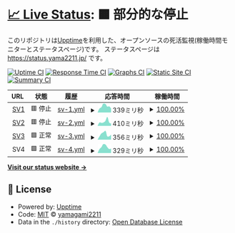 # [📈 Live Status](https://yamagami2211.github.io): <!--live status--> **🟧 部分的な停止**

このリポジトリは[Upptime](https://github.com/upptime/upptime)を利用した、オープンソースの死活監視(稼働時間モニターとステータスページ)です。
ステータスページは https://status.yama2211.jp/ です。

[![Uptime CI](https://github.com/yamagami2211/site-kanshi/workflows/Uptime%20CI/badge.svg)](https://github.com/yamagami2211/site-kanshi/actions?query=workflow%3A%22Uptime+CI%22)
[![Response Time CI](https://github.com/yamagami2211/site-kanshi/workflows/Response%20Time%20CI/badge.svg)](https://github.com/yamagami2211/site-kanshi/actions?query=workflow%3A%22Response+Time+CI%22)
[![Graphs CI](https://github.com/yamagami2211/site-kanshi/workflows/Graphs%20CI/badge.svg)](https://github.com/yamagami2211/site-kanshi/actions?query=workflow%3A%22Graphs+CI%22)
[![Static Site CI](https://github.com/yamagami2211/site-kanshi/workflows/Static%20Site%20CI/badge.svg)](https://github.com/yamagami2211/site-kanshi/actions?query=workflow%3A%22Static+Site+CI%22)
[![Summary CI](https://github.com/yamagami2211/site-kanshi/workflows/Summary%20CI/badge.svg)](https://github.com/yamagami2211/site-kanshi/actions?query=workflow%3A%22Summary+CI%22)

<!--start: status pages-->
<!-- This summary is generated by Upptime (https://github.com/upptime/upptime) -->
<!-- Do not edit this manually, your changes will be overwritten -->
<!-- prettier-ignore -->
| URL | 状態 | 履歴 | 応答時間 | 稼働時間 |
| --- | ------ | ------- | ------------- | ------ |
| <img alt="" src="https://icons.duckduckgo.com/ip3/sv01-vps.yama2211.jp.ico" height="13"> [SV1](http://sv01-vps.yama2211.jp) | 🟥 停止 | [sv-1.yml](https://github.com/yamagami2211/site-kanshi/commits/HEAD/history/sv-1.yml) | <details><summary><img alt="応答時間グラフ" src="./graphs/sv-1/response-time-week.png" height="20"> 339ミリ秒</summary><br><a href="https://status.yama2211.jp/history/sv-1"><img alt="応答時間 367" src="https://img.shields.io/endpoint?url=https%3A%2F%2Fraw.githubusercontent.com%2Fyamagami2211%2Fsite-kanshi%2FHEAD%2Fapi%2Fsv-1%2Fresponse-time.json"></a><br><a href="https://status.yama2211.jp/history/sv-1"><img alt="24時間 応答時間 221" src="https://img.shields.io/endpoint?url=https%3A%2F%2Fraw.githubusercontent.com%2Fyamagami2211%2Fsite-kanshi%2FHEAD%2Fapi%2Fsv-1%2Fresponse-time-day.json"></a><br><a href="https://status.yama2211.jp/history/sv-1"><img alt="7日 応答時間 339" src="https://img.shields.io/endpoint?url=https%3A%2F%2Fraw.githubusercontent.com%2Fyamagami2211%2Fsite-kanshi%2FHEAD%2Fapi%2Fsv-1%2Fresponse-time-week.json"></a><br><a href="https://status.yama2211.jp/history/sv-1"><img alt="30日 応答時間 382" src="https://img.shields.io/endpoint?url=https%3A%2F%2Fraw.githubusercontent.com%2Fyamagami2211%2Fsite-kanshi%2FHEAD%2Fapi%2Fsv-1%2Fresponse-time-month.json"></a><br><a href="https://status.yama2211.jp/history/sv-1"><img alt="1年 応答時間 369" src="https://img.shields.io/endpoint?url=https%3A%2F%2Fraw.githubusercontent.com%2Fyamagami2211%2Fsite-kanshi%2FHEAD%2Fapi%2Fsv-1%2Fresponse-time-year.json"></a></details> | <details><summary><a href="https://status.yama2211.jp/history/sv-1">100.00%</a></summary><a href="https://status.yama2211.jp/history/sv-1"><img alt="稼働時間 98.82%" src="https://img.shields.io/endpoint?url=https%3A%2F%2Fraw.githubusercontent.com%2Fyamagami2211%2Fsite-kanshi%2FHEAD%2Fapi%2Fsv-1%2Fuptime.json"></a><br><a href="https://status.yama2211.jp/history/sv-1"><img alt="24時間の稼働時間 99.99%" src="https://img.shields.io/endpoint?url=https%3A%2F%2Fraw.githubusercontent.com%2Fyamagami2211%2Fsite-kanshi%2FHEAD%2Fapi%2Fsv-1%2Fuptime-day.json"></a><br><a href="https://status.yama2211.jp/history/sv-1"><img alt="7日間の稼働時間 100.00%" src="https://img.shields.io/endpoint?url=https%3A%2F%2Fraw.githubusercontent.com%2Fyamagami2211%2Fsite-kanshi%2FHEAD%2Fapi%2Fsv-1%2Fuptime-week.json"></a><br><a href="https://status.yama2211.jp/history/sv-1"><img alt="30日の稼働時間 99.59%" src="https://img.shields.io/endpoint?url=https%3A%2F%2Fraw.githubusercontent.com%2Fyamagami2211%2Fsite-kanshi%2FHEAD%2Fapi%2Fsv-1%2Fuptime-month.json"></a><br><a href="https://status.yama2211.jp/history/sv-1"><img alt="1年の稼働時間 97.21%" src="https://img.shields.io/endpoint?url=https%3A%2F%2Fraw.githubusercontent.com%2Fyamagami2211%2Fsite-kanshi%2FHEAD%2Fapi%2Fsv-1%2Fuptime-year.json"></a></details>
| <img alt="" src="https://icons.duckduckgo.com/ip3/sv02-vps.yama2211.jp.ico" height="13"> [SV2](http://sv02-vps.yama2211.jp) | 🟥 停止 | [sv-2.yml](https://github.com/yamagami2211/site-kanshi/commits/HEAD/history/sv-2.yml) | <details><summary><img alt="応答時間グラフ" src="./graphs/sv-2/response-time-week.png" height="20"> 410ミリ秒</summary><br><a href="https://status.yama2211.jp/history/sv-2"><img alt="応答時間 352" src="https://img.shields.io/endpoint?url=https%3A%2F%2Fraw.githubusercontent.com%2Fyamagami2211%2Fsite-kanshi%2FHEAD%2Fapi%2Fsv-2%2Fresponse-time.json"></a><br><a href="https://status.yama2211.jp/history/sv-2"><img alt="24時間 応答時間 225" src="https://img.shields.io/endpoint?url=https%3A%2F%2Fraw.githubusercontent.com%2Fyamagami2211%2Fsite-kanshi%2FHEAD%2Fapi%2Fsv-2%2Fresponse-time-day.json"></a><br><a href="https://status.yama2211.jp/history/sv-2"><img alt="7日 応答時間 410" src="https://img.shields.io/endpoint?url=https%3A%2F%2Fraw.githubusercontent.com%2Fyamagami2211%2Fsite-kanshi%2FHEAD%2Fapi%2Fsv-2%2Fresponse-time-week.json"></a><br><a href="https://status.yama2211.jp/history/sv-2"><img alt="30日 応答時間 350" src="https://img.shields.io/endpoint?url=https%3A%2F%2Fraw.githubusercontent.com%2Fyamagami2211%2Fsite-kanshi%2FHEAD%2Fapi%2Fsv-2%2Fresponse-time-month.json"></a><br><a href="https://status.yama2211.jp/history/sv-2"><img alt="1年 応答時間 347" src="https://img.shields.io/endpoint?url=https%3A%2F%2Fraw.githubusercontent.com%2Fyamagami2211%2Fsite-kanshi%2FHEAD%2Fapi%2Fsv-2%2Fresponse-time-year.json"></a></details> | <details><summary><a href="https://status.yama2211.jp/history/sv-2">100.00%</a></summary><a href="https://status.yama2211.jp/history/sv-2"><img alt="稼働時間 98.83%" src="https://img.shields.io/endpoint?url=https%3A%2F%2Fraw.githubusercontent.com%2Fyamagami2211%2Fsite-kanshi%2FHEAD%2Fapi%2Fsv-2%2Fuptime.json"></a><br><a href="https://status.yama2211.jp/history/sv-2"><img alt="24時間の稼働時間 99.99%" src="https://img.shields.io/endpoint?url=https%3A%2F%2Fraw.githubusercontent.com%2Fyamagami2211%2Fsite-kanshi%2FHEAD%2Fapi%2Fsv-2%2Fuptime-day.json"></a><br><a href="https://status.yama2211.jp/history/sv-2"><img alt="7日間の稼働時間 100.00%" src="https://img.shields.io/endpoint?url=https%3A%2F%2Fraw.githubusercontent.com%2Fyamagami2211%2Fsite-kanshi%2FHEAD%2Fapi%2Fsv-2%2Fuptime-week.json"></a><br><a href="https://status.yama2211.jp/history/sv-2"><img alt="30日の稼働時間 99.59%" src="https://img.shields.io/endpoint?url=https%3A%2F%2Fraw.githubusercontent.com%2Fyamagami2211%2Fsite-kanshi%2FHEAD%2Fapi%2Fsv-2%2Fuptime-month.json"></a><br><a href="https://status.yama2211.jp/history/sv-2"><img alt="1年の稼働時間 97.21%" src="https://img.shields.io/endpoint?url=https%3A%2F%2Fraw.githubusercontent.com%2Fyamagami2211%2Fsite-kanshi%2FHEAD%2Fapi%2Fsv-2%2Fuptime-year.json"></a></details>
| <img alt="" src="https://icons.duckduckgo.com/ip3/sv03-vps.yama2211.jp.ico" height="13"> [SV3](http://sv03-vps.yama2211.jp) | 🟩 正常 | [sv-3.yml](https://github.com/yamagami2211/site-kanshi/commits/HEAD/history/sv-3.yml) | <details><summary><img alt="応答時間グラフ" src="./graphs/sv-3/response-time-week.png" height="20"> 356ミリ秒</summary><br><a href="https://status.yama2211.jp/history/sv-3"><img alt="応答時間 340" src="https://img.shields.io/endpoint?url=https%3A%2F%2Fraw.githubusercontent.com%2Fyamagami2211%2Fsite-kanshi%2FHEAD%2Fapi%2Fsv-3%2Fresponse-time.json"></a><br><a href="https://status.yama2211.jp/history/sv-3"><img alt="24時間 応答時間 326" src="https://img.shields.io/endpoint?url=https%3A%2F%2Fraw.githubusercontent.com%2Fyamagami2211%2Fsite-kanshi%2FHEAD%2Fapi%2Fsv-3%2Fresponse-time-day.json"></a><br><a href="https://status.yama2211.jp/history/sv-3"><img alt="7日 応答時間 356" src="https://img.shields.io/endpoint?url=https%3A%2F%2Fraw.githubusercontent.com%2Fyamagami2211%2Fsite-kanshi%2FHEAD%2Fapi%2Fsv-3%2Fresponse-time-week.json"></a><br><a href="https://status.yama2211.jp/history/sv-3"><img alt="30日 応答時間 331" src="https://img.shields.io/endpoint?url=https%3A%2F%2Fraw.githubusercontent.com%2Fyamagami2211%2Fsite-kanshi%2FHEAD%2Fapi%2Fsv-3%2Fresponse-time-month.json"></a><br><a href="https://status.yama2211.jp/history/sv-3"><img alt="1年 応答時間 335" src="https://img.shields.io/endpoint?url=https%3A%2F%2Fraw.githubusercontent.com%2Fyamagami2211%2Fsite-kanshi%2FHEAD%2Fapi%2Fsv-3%2Fresponse-time-year.json"></a></details> | <details><summary><a href="https://status.yama2211.jp/history/sv-3">100.00%</a></summary><a href="https://status.yama2211.jp/history/sv-3"><img alt="稼働時間 98.82%" src="https://img.shields.io/endpoint?url=https%3A%2F%2Fraw.githubusercontent.com%2Fyamagami2211%2Fsite-kanshi%2FHEAD%2Fapi%2Fsv-3%2Fuptime.json"></a><br><a href="https://status.yama2211.jp/history/sv-3"><img alt="24時間の稼働時間 100.00%" src="https://img.shields.io/endpoint?url=https%3A%2F%2Fraw.githubusercontent.com%2Fyamagami2211%2Fsite-kanshi%2FHEAD%2Fapi%2Fsv-3%2Fuptime-day.json"></a><br><a href="https://status.yama2211.jp/history/sv-3"><img alt="7日間の稼働時間 100.00%" src="https://img.shields.io/endpoint?url=https%3A%2F%2Fraw.githubusercontent.com%2Fyamagami2211%2Fsite-kanshi%2FHEAD%2Fapi%2Fsv-3%2Fuptime-week.json"></a><br><a href="https://status.yama2211.jp/history/sv-3"><img alt="30日の稼働時間 99.59%" src="https://img.shields.io/endpoint?url=https%3A%2F%2Fraw.githubusercontent.com%2Fyamagami2211%2Fsite-kanshi%2FHEAD%2Fapi%2Fsv-3%2Fuptime-month.json"></a><br><a href="https://status.yama2211.jp/history/sv-3"><img alt="1年の稼働時間 97.20%" src="https://img.shields.io/endpoint?url=https%3A%2F%2Fraw.githubusercontent.com%2Fyamagami2211%2Fsite-kanshi%2FHEAD%2Fapi%2Fsv-3%2Fuptime-year.json"></a></details>
| <img alt="" src="https://icons.duckduckgo.com/ip3/null.ico" height="13"> SV4 | 🟩 正常 | [sv-4.yml](https://github.com/yamagami2211/site-kanshi/commits/HEAD/history/sv-4.yml) | <details><summary><img alt="応答時間グラフ" src="./graphs/sv-4/response-time-week.png" height="20"> 329ミリ秒</summary><br><a href="https://status.yama2211.jp/history/sv-4"><img alt="応答時間 326" src="https://img.shields.io/endpoint?url=https%3A%2F%2Fraw.githubusercontent.com%2Fyamagami2211%2Fsite-kanshi%2FHEAD%2Fapi%2Fsv-4%2Fresponse-time.json"></a><br><a href="https://status.yama2211.jp/history/sv-4"><img alt="24時間 応答時間 238" src="https://img.shields.io/endpoint?url=https%3A%2F%2Fraw.githubusercontent.com%2Fyamagami2211%2Fsite-kanshi%2FHEAD%2Fapi%2Fsv-4%2Fresponse-time-day.json"></a><br><a href="https://status.yama2211.jp/history/sv-4"><img alt="7日 応答時間 329" src="https://img.shields.io/endpoint?url=https%3A%2F%2Fraw.githubusercontent.com%2Fyamagami2211%2Fsite-kanshi%2FHEAD%2Fapi%2Fsv-4%2Fresponse-time-week.json"></a><br><a href="https://status.yama2211.jp/history/sv-4"><img alt="30日 応答時間 324" src="https://img.shields.io/endpoint?url=https%3A%2F%2Fraw.githubusercontent.com%2Fyamagami2211%2Fsite-kanshi%2FHEAD%2Fapi%2Fsv-4%2Fresponse-time-month.json"></a><br><a href="https://status.yama2211.jp/history/sv-4"><img alt="1年 応答時間 325" src="https://img.shields.io/endpoint?url=https%3A%2F%2Fraw.githubusercontent.com%2Fyamagami2211%2Fsite-kanshi%2FHEAD%2Fapi%2Fsv-4%2Fresponse-time-year.json"></a></details> | <details><summary><a href="https://status.yama2211.jp/history/sv-4">100.00%</a></summary><a href="https://status.yama2211.jp/history/sv-4"><img alt="稼働時間 98.24%" src="https://img.shields.io/endpoint?url=https%3A%2F%2Fraw.githubusercontent.com%2Fyamagami2211%2Fsite-kanshi%2FHEAD%2Fapi%2Fsv-4%2Fuptime.json"></a><br><a href="https://status.yama2211.jp/history/sv-4"><img alt="24時間の稼働時間 100.00%" src="https://img.shields.io/endpoint?url=https%3A%2F%2Fraw.githubusercontent.com%2Fyamagami2211%2Fsite-kanshi%2FHEAD%2Fapi%2Fsv-4%2Fuptime-day.json"></a><br><a href="https://status.yama2211.jp/history/sv-4"><img alt="7日間の稼働時間 100.00%" src="https://img.shields.io/endpoint?url=https%3A%2F%2Fraw.githubusercontent.com%2Fyamagami2211%2Fsite-kanshi%2FHEAD%2Fapi%2Fsv-4%2Fuptime-week.json"></a><br><a href="https://status.yama2211.jp/history/sv-4"><img alt="30日の稼働時間 99.60%" src="https://img.shields.io/endpoint?url=https%3A%2F%2Fraw.githubusercontent.com%2Fyamagami2211%2Fsite-kanshi%2FHEAD%2Fapi%2Fsv-4%2Fuptime-month.json"></a><br><a href="https://status.yama2211.jp/history/sv-4"><img alt="1年の稼働時間 97.21%" src="https://img.shields.io/endpoint?url=https%3A%2F%2Fraw.githubusercontent.com%2Fyamagami2211%2Fsite-kanshi%2FHEAD%2Fapi%2Fsv-4%2Fuptime-year.json"></a></details>

<!--end: status pages-->

[**Visit our status website →**](https://status.yama2211.jp/)

## 📄 License

- Powered by: [Upptime](https://github.com/upptime/upptime)
- Code: [MIT](./LICENSE) © [yamagami2211](https://yama2211.jp)
- Data in the `./history` directory: [Open Database License](https://opendatacommons.org/licenses/odbl/1-0/)
